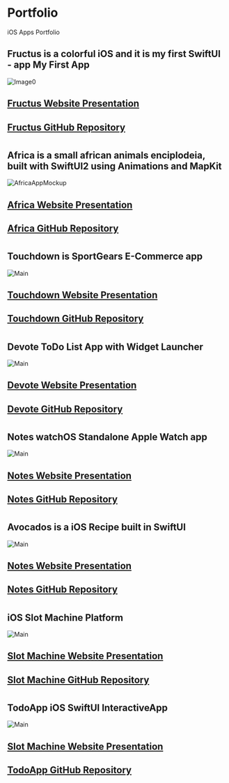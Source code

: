 # Portfolio
iOS Apps Portfolio

## Fructus is a colorful iOS and it is my first SwiftUI - app My First App
![Image0](https://user-images.githubusercontent.com/76659585/128456422-a87ae328-3ea9-4975-8522-efc4b294814c.png)
## [Fructus Website Presentation](https://cristianogaliano.github.io/Fructus_SwiftUI/)
## [Fructus GitHub Repository](https://github.com/cristianogaliano/Fructus_SwiftUI)




#




## Africa is a small african animals enciplodeia, built with SwiftUI2 using Animations and MapKit
![AfricaAppMockup](https://user-images.githubusercontent.com/76659585/128451076-bea5c0a8-ad0c-4763-bb14-2a52c863a331.png)
## [Africa Website Presentation](https://cristianogaliano.github.io/Africa-SwiftUI2/)
## [Africa GitHub Repository](https://github.com/cristianogaliano/Africa-SwiftUI2)





#



## Touchdown is SportGears E-Commerce app 
![Main](https://user-images.githubusercontent.com/76659585/128649249-240f0258-3922-4dc0-a2c3-e0aab8937c10.png)
## [Touchdown Website Presentation](https://cristianogaliano.github.io/Touchdown/)
## [Touchdown GitHub Repository](https://github.com/cristianogaliano/Touchdown)





#



## Devote ToDo List App with Widget Launcher
![Main](https://user-images.githubusercontent.com/76659585/129290616-e73fb697-e00d-49b2-8d35-ed73b87dbef5.png)
## [Devote Website Presentation](https://cristianogaliano.github.io/Devote-ToDoListApp)
## [Devote GitHub Repository](https://github.com/cristianogaliano/Devote-ToDoListApp)





#



## Notes watchOS Standalone Apple Watch app
![Main](https://user-images.githubusercontent.com/76659585/129322587-d8035ae2-cc2d-4c69-b630-5ecab3871104.png)
## [Notes Website Presentation](https://cristianogaliano.github.io/Notes-watchOS)
## [Notes GitHub Repository](https://github.com/cristianogaliano/Notes-watchOS)







#



## Avocados is a iOS Recipe built in SwiftUI
![Main](https://user-images.githubusercontent.com/76659585/129481169-ef6bd010-b0aa-4ac9-a781-0e94ae2ea062.png)
## [Notes Website Presentation](https://cristianogaliano.github.io/Avocados-Recipes)
## [Notes GitHub Repository](https://github.com/cristianogaliano/Avocados-Recipes)






#



## iOS Slot Machine Platform
![Main](https://user-images.githubusercontent.com/76659585/129721899-d6ef90d0-b3dd-4899-9d0e-72aae7341829.png)
## [Slot Machine Website Presentation](https://cristianogaliano.github.io/Slot-Machine/)
## [Slot Machine GitHub Repository](https://github.com/cristianogaliano/Slot-Machine)






#



## TodoApp iOS SwiftUI InteractiveApp
![Main](https://user-images.githubusercontent.com/76659585/129851563-c31c5a46-cd34-4ab1-8e4c-b35aef50f81f.png)
## [Slot Machine Website Presentation](https://cristianogaliano.github.io/TodoApp/)
## [TodoApp GitHub Repository](https://github.com/cristianogaliano/TodoApp)



 
